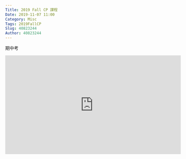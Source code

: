 ```yaml
---
Title: 2019 Fall CP 課程
Date: 2019-11-07 11:00
Category: Misc
Tags: 2019FallCP
Slug: 40823244
Author: 40823244
---
```

期中考

<!-- PELICAN_END_SUMMARY -->

<iframe width="560" height="315" src="https://www.youtube.com/embed/eaHAn9J5eaE" frameborder="0" allow="accelerometer; autoplay; encrypted-media; gyroscope; picture-in-picture" allowfullscreen></iframe>